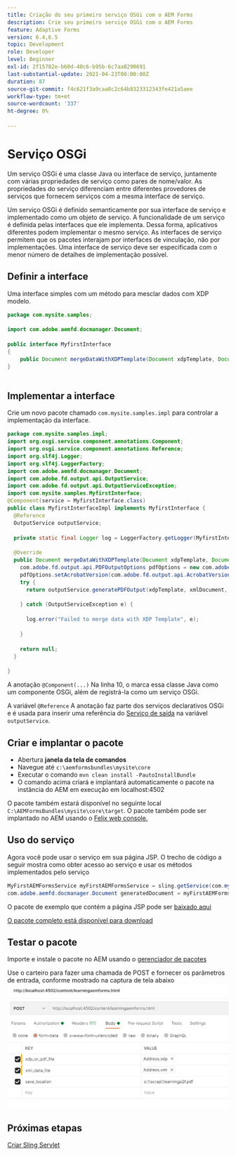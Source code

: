 ```yaml
---
title: Criação do seu primeiro serviço OSGi com o AEM Forms
description: Crie seu primeiro serviço OSGi com o AEM Forms
feature: Adaptive Forms
version: 6.4,6.5
topic: Development
role: Developer
level: Beginner
exl-id: 2f15782e-b60d-40c6-b95b-6c7aa8290691
last-substantial-update: 2021-04-23T00:00:00Z
duration: 87
source-git-commit: f4c621f3a9caa8c2c64b8323312343fe421a5aee
workflow-type: tm+mt
source-wordcount: '337'
ht-degree: 0%

---
```


# Serviço OSGi

Um serviço OSGi é uma classe Java ou interface de serviço, juntamente com várias propriedades de serviço como pares de nome/valor. As propriedades do serviço diferenciam entre diferentes provedores de serviços que fornecem serviços com a mesma interface de serviço.

Um serviço OSGi é definido semanticamente por sua interface de serviço e implementado como um objeto de serviço. A funcionalidade de um serviço é definida pelas interfaces que ele implementa. Dessa forma, aplicativos diferentes podem implementar o mesmo serviço. As interfaces de serviço permitem que os pacotes interajam por interfaces de vinculação, não por implementações. Uma interface de serviço deve ser especificada com o menor número de detalhes de implementação possível.

## Definir a interface

Uma interface simples com um método para mesclar dados com <span class="x x-first x-last">XDP</span> modelo.

```java
package com.mysite.samples;

import com.adobe.aemfd.docmanager.Document;

public interface MyfirstInterface
{
    public Document mergeDataWithXDPTemplate(Document xdpTemplate, Document xmlDocument);
}
 
```

## Implementar a interface

Crie um novo pacote chamado `com.mysite.samples.impl` para controlar a implementação da interface.

```java
package com.mysite.samples.impl;
import org.osgi.service.component.annotations.Component;
import org.osgi.service.component.annotations.Reference;
import org.slf4j.Logger;
import org.slf4j.LoggerFactory;
import com.adobe.aemfd.docmanager.Document;
import com.adobe.fd.output.api.OutputService;
import com.adobe.fd.output.api.OutputServiceException;
import com.mysite.samples.MyfirstInterface;
@Component(service = MyfirstInterface.class)
public class MyfirstInterfaceImpl implements MyfirstInterface {
  @Reference
  OutputService outputService;

  private static final Logger log = LoggerFactory.getLogger(MyfirstInterfaceImpl.class);

  @Override
  public Document mergeDataWithXDPTemplate(Document xdpTemplate, Document xmlDocument) {
    com.adobe.fd.output.api.PDFOutputOptions pdfOptions = new com.adobe.fd.output.api.PDFOutputOptions();
    pdfOptions.setAcrobatVersion(com.adobe.fd.output.api.AcrobatVersion.Acrobat_11);
    try {
      return outputService.generatePDFOutput(xdpTemplate, xmlDocument, pdfOptions);

    } catch (OutputServiceException e) {

      log.error("Failed to merge data with XDP Template", e);

    }

    return null;
  }

}
```

A anotação `@Component(...)` Na linha 10, o marca essa classe Java como um componente OSGi, além de registrá-la como um serviço OSGi.

A variável `@Reference` A anotação faz parte dos serviços declarativos OSGi e é usada para inserir uma referência do [Serviço de saída](https://helpx.adobe.com/experience-manager/6-5/forms/javadocs/index.html?com/adobe/fd/output/api/OutputService.html) na variável `outputService`.


## Criar e implantar o pacote

* Abertura **janela da tela de comandos**
* Navegue até `c:\aemformsbundles\mysite\core`
* Executar o comando `mvn clean install -PautoInstallBundle`
* O comando acima criará e implantará automaticamente o pacote na instância do AEM em execução em localhost:4502

O pacote também estará disponível no seguinte local `C:\AEMFormsBundles\mysite\core\target`. O pacote também pode ser implantado no AEM usando o [Felix web console.](http://localhost:4502/system/console/bundles)

## Uso do serviço

Agora você pode usar o serviço em sua página JSP. O trecho de código a seguir mostra como obter acesso ao serviço e usar os métodos implementados pelo serviço

```java
MyFirstAEMFormsService myFirstAEMFormsService = sling.getService(com.mysite.samples.MyFirstAEMFormsService.class);
com.adobe.aemfd.docmanager.Document generatedDocument = myFirstAEMFormsService.mergeDataWithXDPTemplate(xdp_or_pdf_template,xmlDocument);
```

O pacote de exemplo que contém a página JSP pode ser [baixado aqui](assets/learning_aem_forms.zip)

[O pacote completo está disponível para download](assets/mysite.core-1.0.0-SNAPSHOT.jar)

## Testar o pacote

Importe e instale o pacote no AEM usando o [gerenciador de pacotes](http://localhost:4502/crx/packmgr/index.jsp)

Use o carteiro para fazer uma chamada de POST e fornecer os parâmetros de entrada, conforme mostrado na captura de tela abaixo
![carteiro](assets/test-service-postman.JPG)

## Próximas etapas

[Criar Sling Servlet](./create-servlet.md)


